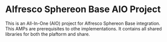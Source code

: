 # Alfresco Sphereon Base AIO Project

This is an All-In-One (AIO) project for Alfresco Sphereon Base integration.
This AMPs are prerequisites to othe implementations. It contains all shared libraries for both the plaftorm and share. 
   
  
 
